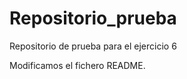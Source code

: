 Repositorio_prueba
==================

Repositorio de prueba para el ejercicio 6

Modificamos el fichero README.
